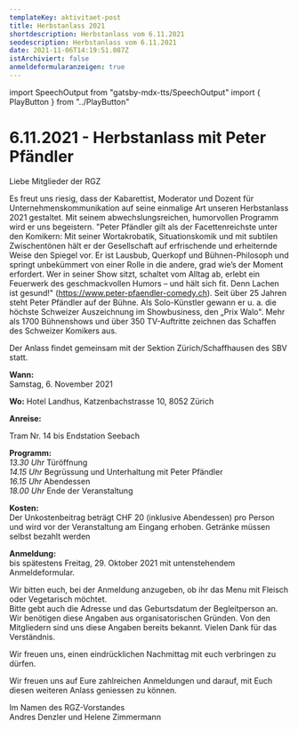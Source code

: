 ```yaml
---
templateKey: aktivitaet-post
title: Herbstanlass 2021
shortdescription: Herbstanlass vom 6.11.2021
seodescription: Herbstanlass vom 6.11.2021
date: 2021-11-06T14:19:51.087Z
istArchiviert: false
anmeldeformularanzeigen: true
---
```

import SpeechOutput from "gatsby-mdx-tts/SpeechOutput"
import { PlayButton } from "../PlayButton"

<SpeechOutput id="herbstanlass-2021-11-06" customPlayButton={PlayButton}>

# 6.11.2021 - Herbstanlass mit Peter Pfändler

Liebe Mitglieder der RGZ

Es freut uns riesig, dass der Kabarettist, Moderator und Dozent für Unternehmenskommunikation auf seine einmalige Art unseren Herbstanlass 2021 gestaltet. Mit seinem abwechslungsreichen, humorvollen Programm wird er uns begeistern. "Peter Pfändler gilt als der Facettenreichste unter den Komikern: Mit seiner Wortakrobatik, Situationskomik und mit subtilen Zwischentönen hält er der Gesellschaft auf erfrischende und erheiternde Weise den Spiegel vor. Er ist Lausbub, Querkopf und Bühnen-Philosoph und springt unbekümmert von einer Rolle in die andere, grad wie’s der Moment erfordert. Wer in seiner Show sitzt, schaltet vom Alltag ab, erlebt ein Feuerwerk des geschmackvollen Humors – und hält sich fit. Denn Lachen ist gesund!" (https://www.peter-pfaendler-comedy.ch). 
Seit über 25 Jahren steht Peter Pfändler auf der Bühne. Als Solo-Künstler gewann er u. a. die höchste Schweizer Auszeichnung im Showbusiness, den „Prix Walo". Mehr als 1700 Bühnenshows und über 350 TV-Auftritte zeichnen das Schaffen des Schweizer Komikers aus. 

Der Anlass findet gemeinsam mit der Sektion Zürich/Schaffhausen des SBV statt. 


**Wann:**	
Samstag, 6. November 2021  

**Wo:**
Hotel Landhus, 
Katzenbachstrasse 10, 8052 Zürich 

**Anreise:**	


Tram Nr. 14 bis Endstation Seebach


**Programm:**  
*13.30 Uhr*	Türöffnung  
*14.15 Uhr* Begrüssung und Unterhaltung mit Peter Pfändler    
*16.15 Uhr* 	Abendessen  
*18.00 Uhr*	Ende der Veranstaltung

**Kosten:** 	  
Der Unkostenbeitrag beträgt CHF 20 (inklusive Abendessen) pro Person und wird vor der Veranstaltung am Eingang erhoben. 
Getränke müssen selbst bezahlt werden


**Anmeldung:**	
bis spätestens Freitag, 29. Oktober 2021 mit untenstehendem Anmeldeformular. 

Wir bitten euch, bei der Anmeldung anzugeben, ob ihr das Menu mit Fleisch oder Vegetarisch möchtet.   
Bitte gebt auch die Adresse und das Geburtsdatum der Begleitperson an. Wir benötigen diese Angaben aus organisatorischen Gründen. Von den Mitgliedern sind uns diese Angaben bereits bekannt. Vielen Dank für das Verständnis.   

Wir freuen uns, einen eindrücklichen Nachmittag mit euch verbringen zu dürfen.


Wir freuen uns auf Eure zahlreichen Anmeldungen und darauf, mit Euch diesen weiteren Anlass geniessen zu können.   
Im Namen des RGZ-Vorstandes   
Andres Denzler und Helene Zimmermann


</SpeechOutput>